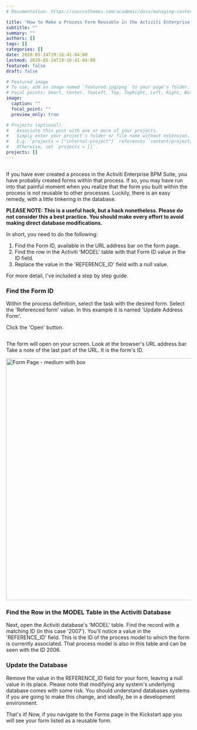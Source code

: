 ```yaml
---
# Documentation: https://sourcethemes.com/academic/docs/managing-content/

title: "How to Make a Process Form Reusable in the Activiti Enterprise Bpm Suite"
subtitle: ""
summary: ""
authors: []
tags: []
categories: []
date: 2020-05-24T19:16:41-04:00
lastmod: 2020-05-24T19:16:41-04:00
featured: false
draft: false

# Featured image
# To use, add an image named `featured.jpg/png` to your page's folder.
# Focal points: Smart, Center, TopLeft, Top, TopRight, Left, Right, BottomLeft, Bottom, BottomRight.
image:
  caption: ""
  focal_point: ""
  preview_only: true

# Projects (optional).
#   Associate this post with one or more of your projects.
#   Simply enter your project's folder or file name without extension.
#   E.g. `projects = ["internal-project"]` references `content/project/deep-learning/index.md`.
#   Otherwise, set `projects = []`.
projects: []
---
```

<img alt="" src="https://jasonjolley.com/blog/wp-content/uploads/2015/09/091415_0329_Howtomakeap1.jpg">

If you have ever created a process in the Activiti Enterprise BPM Suite, you have probably created forms within that process. If so, you may have run into that painful moment when you realize that the form you built within the process is not reusable to other processes. Luckily, there is an easy remedy, with a little tinkering in the database.

<strong>PLEASE NOTE: This is a useful hack, but a hack nonetheless. Please do not consider this a best practice.&nbsp;You should make every effort&nbsp;to avoid making direct database modifications.</strong>

In short, you need to do the following:
<ol>
 	<li>Find the Form ID, available in the URL address bar on the form page.</li>
 	<li>Find the row in the Activiti 'MODEL' table with that Form ID value in the ID field.</li>
 	<li>Replace the value in the 'REFERENCE_ID' field with a null value.</li>
</ol>
For more detail, I've included a step by step guide.
<h3>Find the Form ID</h3>
Within the process definition, select the task with the desired form. Select the 'Referenced form' value. In this example it is named 'Update Address Form'.

<img alt="" src="https://jasonjolley.com/blog/wp-content/uploads/2015/09/091415_0329_Howtomakeap2.jpg">

Click the 'Open' button.

<img alt="" src="https://jasonjolley.com/blog/wp-content/uploads/2015/09/091415_0329_Howtomakeap3.jpg">

The form will open on your screen. Look at the browser's URL address bar. Take a note of the last part of the URL. It is the form's ID.

<a href="https://jasonjolley.com/blog/wp-content/uploads/2015/09/Form-Page-medium-with-box.jpg"><img width="799" height="660" class="alignnone wp-image-394 " alt="Form Page - medium with box" src="https://jasonjolley.com/blog/wp-content/uploads/2015/09/Form-Page-medium-with-box.jpg"></a>
<h3>Find the Row in the MODEL Table in the Activiti Database</h3>
Next, open the Activiti database's 'MODEL' table. Find the record with a matching ID (in this case '2007'). You'll notice a value in the 'REFERENCE_ID' field. This is the ID of the process model to which the form is currently associated. That process model is also in this table and can be seen with the ID 2006.

<img alt="" src="https://jasonjolley.com/blog/wp-content/uploads/2015/09/091415_0329_Howtomakeap5.jpg">
<h3>Update the Database</h3>
Remove the value in the REFERENCE_ID field for your form, leaving a null value in its place. Please note that modifying any system's underlying database comes with some risk. You should understand databases systems if you are going to make this change, and ideally, be in a development environment.

<img alt="" src="https://jasonjolley.com/blog/wp-content/uploads/2015/09/091415_0329_Howtomakeap6.jpg">

That's it! Now, if you navigate to the Forms page in the Kickstart app you will see your form listed as a reusable form.

<img alt="" src="https://jasonjolley.com/blog/wp-content/uploads/2015/09/091415_0329_Howtomakeap7.jpg">
